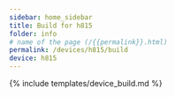 ```yaml
---
sidebar: home_sidebar
title: Build for h815
folder: info
# name of the page (/{{permalink}}.html)
permalink: /devices/h815/build
device: h815
---
```

{% include templates/device_build.md %}
